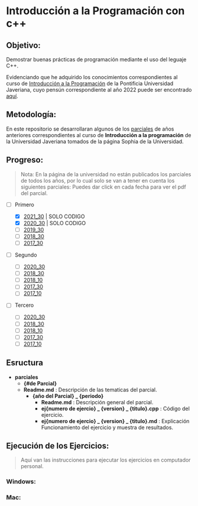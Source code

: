 # Introducción a la Programación con c++

## Objetivo:

Demostrar buenas prácticas de programación mediante el uso del leguaje C++.

Evidenciando que he adquirido los conocimientos correspondientes al curso de [Introducción a la Programación](https://sophia.javeriana.edu.co/programacion/node/297) de la Pontificia Universidad Javeriana, cuyo pensún correspondiente al año 2022 puede ser encontrado [aquí](https://sophia.javeriana.edu.co/programacion/sites/default/files/pdfSyllabus/Introduccion%20a%20la%20Programacion_2022_10%20.pdf).

## Metodología:

En este repositorio se desarrollaran algunos de los [parciales](https://sophia.javeriana.edu.co/programacion/parciales?anio_acad=All&field_periodo_academico_target_id=All&field_asignatura_target_id=14&field_numero_de_parcial_target_id=All) de años anteriores correspondientes al curso de **Introducción a la programación** de la Universidad Javeriana tomados de la página Sophia de la Universidad.

## Progreso:

> Nota: En la página de la universidad no están publicados los parciales de todos los años, por lo cual solo se van a tener en cuenta los siguientes parciales:
> Puedes dar click en cada fecha para ver el pdf del parcial.

- [ ] Primero

  - [x] [2021_30](https://github.com/danisshai/danisshai-programming-intro/tree/main/parciales/primero/2021_30) | SOLO CODIGO
  - [x] [2020_30](https://github.com/danisshai/danisshai-programming-intro/tree/main/parciales/primero/2020_30) | SOLO CODIGO
  - [ ] [2019_30](https://github.com/danisshai/danisshai-programming-intro/tree/main/parciales/primero/2019_30)
  - [ ] [2018_30](https://github.com/danisshai/danisshai-programming-intro/tree/main/parciales/primero/2018_30)
  - [ ] [2017_30](https://github.com/danisshai/danisshai-programming-intro/tree/main/parciales/primero/2017_30)

- [ ] Segundo

  - [ ] [2020_30](https://github.com/danisshai/danisshai-programming-intro/tree/main/parciales/segundo/2020_30)
  - [ ] [2018_30](https://github.com/danisshai/danisshai-programming-intro/tree/main/parciales/segundo/2018_30)
  - [ ] [2018_10](https://github.com/danisshai/danisshai-programming-intro/tree/main/parciales/segundo/2018_10)
  - [ ] [2017_30](https://github.com/danisshai/danisshai-programming-intro/tree/main/parciales/segundo/2017_30)
  - [ ] [2017_10](https://github.com/danisshai/danisshai-programming-intro/tree/main/parciales/segundo/2017_10)

- [ ] Tercero
  - [ ] [2020_30](https://github.com/danisshai/danisshai-programming-intro/tree/main/parciales/tercero/2020_30)
  - [ ] [2018_30](https://github.com/danisshai/danisshai-programming-intro/tree/main/parciales/tercero/2018_30)
  - [ ] [2018_10](https://github.com/danisshai/danisshai-programming-intro/tree/main/parciales/tercero/2018_10)
  - [ ] [2017_30](https://github.com/danisshai/danisshai-programming-intro/tree/main/parciales/tercero/2017_30)
  - [ ] [2017_10](https://github.com/danisshai/danisshai-programming-intro/tree/main/parciales/tercero/2017_10)

## Esructura

- **parciales**
  - **{#de Parcial}**
  - **Readme.md** : Descripción de las tematicas del parcial.
    - **{año del Parcial} \_ {periodo}**
      - **Readme.md** : Descripción general del parcial.
      - **ej{numero de ejercio} _ {version} _ {titulo}.cpp** : Código del ejercicio.
      - **ej{numero de ejercio} _ {version} _ {titulo}.md** : Explicación Funcionamiento del ejercicio y muestra de resultados.

## Ejecución de los Ejercicios:

> Aquí van las instrucciones para ejecutar los ejercicios en computador personal.

### Windows:

### Mac:
